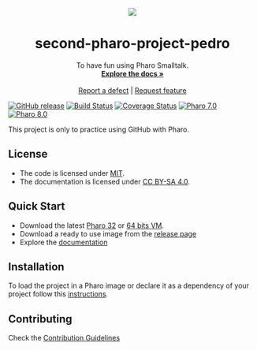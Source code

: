 <p align="center"><img src="assets/logos/128x128.png">
 <h1 align="center">second-pharo-project-pedro</h1>
  <p align="center">
    To have fun using Pharo Smalltalk.
    <br>
    <a href="docs/"><strong>Explore the docs »</strong></a>
    <br>
    <br>
    <a href="https://github.com/plentini/second-pharo-project-pedro/issues/new?labels=Type%3A+Defect">Report a defect</a>
    |
    <a href="https://github.com/plentini/second-pharo-project-pedro/issues/new?labels=Type%3A+Feature">Request feature</a>
  </p>
</p>

[![GitHub release](https://img.shields.io/github/release/plentini/second-pharo-project-pedro.svg)](https://github.com/plentini/second-pharo-project-pedro/releases/latest)
[![Build Status](https://github.com/plentini/second-pharo-project-pedro/workflows/Build/badge.svg?branch=release-candidate)](https://github.com/plentini/second-pharo-project-pedro/actions?query=workflow%3ABuild)
[![Coverage Status](https://codecov.io/github/plentini/second-pharo-project-pedro/coverage.svg?branch=release-candidate)](https://codecov.io/gh/plentini/second-pharo-project-pedro/branch/release-candidate)
[![Pharo 7.0](https://img.shields.io/badge/Pharo-7.0-informational)](https://pharo.org)
[![Pharo 8.0](https://img.shields.io/badge/Pharo-8.0-informational)](https://pharo.org)


This project is only to practice using GitHub with Pharo.


## License

- The code is licensed under [MIT](LICENSE).
- The documentation is licensed under [CC BY-SA 4.0](http://creativecommons.org/licenses/by-sa/4.0/).

## Quick Start

- Download the latest [Pharo 32](https://get.pharo.org/) or [64 bits VM](https://get.pharo.org/64/).
- Download a ready to use image from the [release page](https://github.com/plentini/second-pharo-project-pedro/releases/latest)
- Explore the [documentation](docs/)

## Installation

To load the project in a Pharo image or declare it as a dependency of your project follow this [instructions](docs/Installation.md).

## Contributing

Check the [Contribution Guidelines](CONTRIBUTING.md)
